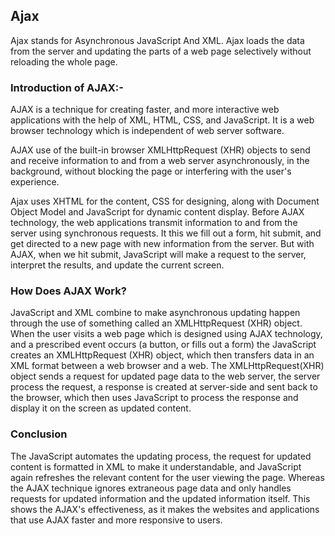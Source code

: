 ## Ajax
Ajax stands for Asynchronous JavaScript And XML. Ajax loads the data from the server and updating the parts of a web page selectively without reloading the whole page. 

### Introduction of AJAX:-
AJAX is a technique for creating faster, and more interactive web applications with the help of XML, HTML, CSS, and JavaScript. It is a web browser technology which is independent of web server software.

AJAX use of the built-in browser XMLHttpRequest (XHR) objects to send and receive information to and from a web server asynchronously, in the background, without blocking the page or interfering with the user's experience.

Ajax uses XHTML for the content, CSS for designing, along with Document Object Model and JavaScript for dynamic content display. Before AJAX technology, the web applications transmit information to and from the server using synchronous requests. It this we fill out a form, hit submit, and get directed to a new page with new information from the server. But with AJAX, when we hit submit, JavaScript will make a request to the server, interpret the results, and update the current screen.

### How Does AJAX Work?
JavaScript and XML combine to make asynchronous updating happen through the use of something called an XMLHttpRequest (XHR) object. When the user visits a web page which is designed using AJAX technology, and a prescribed event occurs (a button, or fills out a form) the JavaScript creates an XMLHttpRequest (XHR) object, which then transfers data in an XML format between a web browser and a web. The XMLHttpRequest(XHR) object sends a request for updated page data to the web server, the server process the request, a response is created at server-side and sent back to the browser, which then uses JavaScript to process the response and display it on the screen as updated content.

### Conclusion
The JavaScript automates the updating process, the request for updated content is formatted in XML to make it understandable, and JavaScript again refreshes the relevant content for the user viewing the page. Whereas the AJAX technique ignores extraneous page data and only handles requests for updated information and the updated information itself. This shows the AJAX's effectiveness, as it makes the websites and applications that use AJAX faster and more responsive to users.
